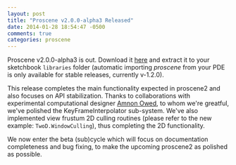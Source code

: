 ```yaml
---
layout: post
title: "Proscene v2.0.0-alpha3 Released"
date: 2014-01-28 18:54:47 -0500
comments: true
categories: proscene
---
```


Proscene v2.0.0-alpha3 is out. Download it [here](https://github.com/remixlab/proscene/releases/download/v-2.0.0-alpha.3/proscene-2.0.0-alpha.3.zip) 
and extract it to your sketchbook `libraries` folder (automatic importing *proscene* from your PDE is only available for stable releases, currently v-1.2.0).

This release completes the main functionality expected in proscene2 and also focuses on API stabilization. Thanks to collaborations with
experimental computational designer [Amnon Owed](https://twitter.com/AmnonOwed/media), to whom we're greatful, we've polished the
KeyFrameInterpolator sub-system. We've also implemented view frustum 2D culling routines
(please refer to the new example: `TwoD.WindowCulling`), thus completing the 2D functionality.

We now enter the beta (sub)cycle which will focus on documentation completeness and bug fixing, to make the upcoming proscene2 as
polished as possible.